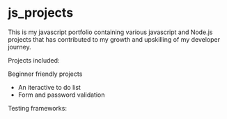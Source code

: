 # js_projects

This is my javascript portfolio containing various javascript and Node.js projects that has contributed to my growth and upskilling of my developer journey.

Projects included:

Beginner friendly projects
- An iteractive to do list 
- Form and password validation 





Testing frameworks:


